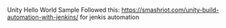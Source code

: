 Unity Hello World Sample
Followed this: https://smashriot.com/unity-build-automation-with-jenkins/ for jenkis automation
